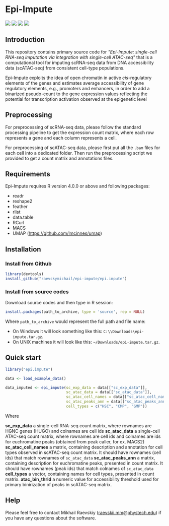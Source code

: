 # Epi-Impute

[![](https://img.shields.io/github/languages/code-size/raevskymichail/epi-impute)](https://img.shields.io/github/languages/code-size/raevskymichail/epi-impute)
[![](https://img.shields.io/github/languages/top/raevskymichail/epi-impute)](https://img.shields.io/github/languages/top/raevskymichail/epi-impute)
[![](https://img.shields.io/github/issues/raevskymichail/epi-impute)](https://img.shields.io/github/issues/raevskymichail/epi-impute)
[![](https://img.shields.io/github/license/raevskymichail/epi-impute)](https://img.shields.io/github/license/raevskymichail/epi-impute)

## Introduction

This repository contains primary source code for *"Epi-Impute: single-cell RNA-seq imputation via integration with single-cell ATAC-seq"* that is a computational tool for imputing scRNA-seq data from DNA accessibility data (scATAC-seq) from consistent cell-type populations.

Epi-Impute exploits the idea of open chromatin in active *cis*-regulatory elements of the genes and estimates average accessibility of gene regulatory elements, e.g., promoters and enhancers, in order to add a binarized pseudo-count to the gene expression values reflecting the potential for transcription activation observed at the epigenetic level

## Preprocessing

For preprocessing of scRNA-seq data, please follow the standard processing pipeline to get the expression count matrix, where each row represents a gene and each column represents a cell.

For preprocessing of scATAC-seq data, please first put all the `.bam` files for each cell into a dedicated folder. Then run the preprocessing script we provided to get a count matrix and annotations files.

## Requirements

Epi-Impute requires R version 4.0.0 or above and following packages:

* readr
* reshape2
* feather
* rlist
* data.table
* RCurl
* MACS
* UMAP (https://github.com/lmcinnes/umap)

## Installation

### Install from Github
```r
library(devtools)
install_github("raevskymichail/epi-impute/epi.impute")
```

### Install from source codes

Download source codes and then type in R session:

```r
install.packages(path_to_archive, type = 'source', rep = NULL)
```

Where `path_to_archive` would represent the full path and file name:
- On Windows it will look something like this: `C:\\Downloads\epi-impute.tar.gz`.
- On UNIX machines it will look like this: `~/Downloads/epi-impute.tar.gz`.

## Quick start

```r
library("epi.impute")

data <- load_example_data()

data_imputed <- epi_impute(sc_exp_data = data[["sc_exp_data"]],
                           sc_atac_data = data[["sc_atac_data"]],
                           sc_atac_cell_names = data[["sc_atac_cell_names"]],
                           sc_atac_peaks_ann = data[["sc_atac_peaks_ann"]],
                           cell_types = c("HSC", "CMP", "GMP"))
```
Where

**sc_exp_data** a single-cell RNA-seq count matrix, where rownames are
HGNC genes (HUGO) and colnames are cell ids
**sc_atac_data** a single-cell ATAC-seq count matrix, where rownames are
cell ids and colnames are ids for euchromatine peaks (obtained from peak caller,
for ex. MACS2)
**sc_atac_cell_names** a matrix, containing description and annotation for
cell types observed in scATAC-seq count matrix. It should have rownames (cell
ids) that
match rownames of `sc_atac_data`
**sc_atac_peaks_ann** a matrix, containing description for euchromatine
peaks, presented in count matrix. It should have rownames (peak ids) that
match colnames of `sc_atac_data`
**cell_types** a vector, containing names for cell types, presented in
count matrix.
**atac_bin_thrld** a numeric value for accessibility threshold used for
primary binirization of peaks in scATAC-seq matrix.


## Help

Please feel free to contact Mikhail Raevskiy (raevskii.mm@phystech.edu) if you have any questions about the software.
